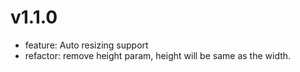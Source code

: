 # v1.1.0
- feature: Auto resizing support
- refactor: remove height param, height will be same as the width.